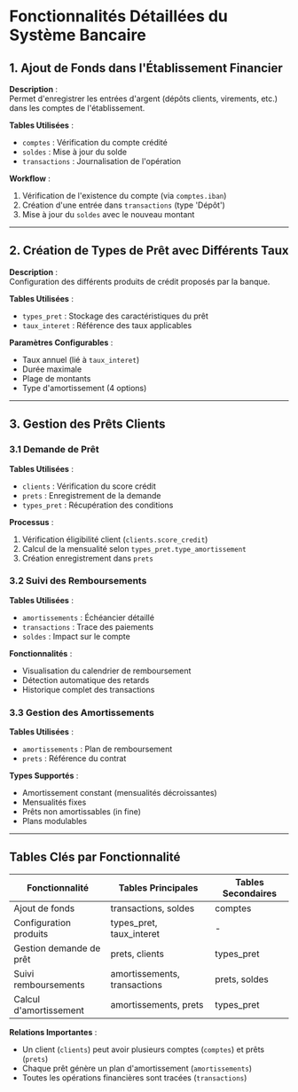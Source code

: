 # Fonctionnalités Détaillées du Système Bancaire

## 1. Ajout de Fonds dans l'Établissement Financier

**Description** :  
Permet d'enregistrer les entrées d'argent (dépôts clients, virements, etc.) dans les comptes de l'établissement.

**Tables Utilisées** :
- `comptes` : Vérification du compte crédité
- `soldes` : Mise à jour du solde
- `transactions` : Journalisation de l'opération

**Workflow** :
1. Vérification de l'existence du compte (via `comptes.iban`)
2. Création d'une entrée dans `transactions` (type 'Dépôt')
3. Mise à jour du `soldes` avec le nouveau montant

---

## 2. Création de Types de Prêt avec Différents Taux

**Description** :  
Configuration des différents produits de crédit proposés par la banque.

**Tables Utilisées** :
- `types_pret` : Stockage des caractéristiques du prêt
- `taux_interet` : Référence des taux applicables

**Paramètres Configurables** :
- Taux annuel (lié à `taux_interet`)
- Durée maximale
- Plage de montants
- Type d'amortissement (4 options)

---

## 3. Gestion des Prêts Clients

### 3.1 Demande de Prêt

**Tables Utilisées** :
- `clients` : Vérification du score crédit
- `prets` : Enregistrement de la demande
- `types_pret` : Récupération des conditions

**Processus** :
1. Vérification éligibilité client (`clients.score_credit`)
2. Calcul de la mensualité selon `types_pret.type_amortissement`
3. Création enregistrement dans `prets`

### 3.2 Suivi des Remboursements

**Tables Utilisées** :
- `amortissements` : Échéancier détaillé
- `transactions` : Trace des paiements
- `soldes` : Impact sur le compte

**Fonctionnalités** :
- Visualisation du calendrier de remboursement
- Détection automatique des retards
- Historique complet des transactions

### 3.3 Gestion des Amortissements

**Tables Utilisées** :
- `amortissements` : Plan de remboursement
- `prets` : Référence du contrat

**Types Supportés** :
- Amortissement constant (mensualités décroissantes)
- Mensualités fixes
- Prêts non amortissables (in fine)
- Plans modulables

---

## Tables Clés par Fonctionnalité

| Fonctionnalité               | Tables Principales                 | Tables Secondaires       |
|------------------------------|------------------------------------|--------------------------|
| Ajout de fonds               | transactions, soldes              | comptes                 |
| Configuration produits       | types_pret, taux_interet          | -                       |
| Gestion demande de prêt      | prets, clients                    | types_pret              |
| Suivi remboursements         | amortissements, transactions      | prets, soldes           |
| Calcul d'amortissement       | amortissements, prets             | types_pret              |

**Relations Importantes** :
- Un client (`clients`) peut avoir plusieurs comptes (`comptes`) et prêts (`prets`)
- Chaque prêt génère un plan d'amortissement (`amortissements`)
- Toutes les opérations financières sont tracées (`transactions`)